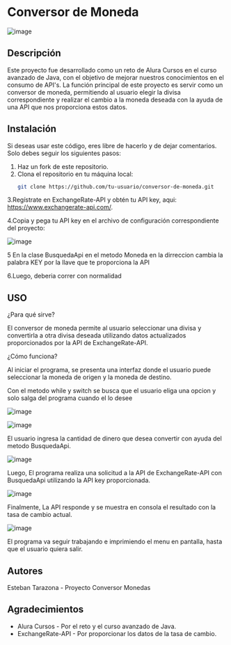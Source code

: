 # Conversor de Moneda

![image](https://github.com/EstebanTarazona/ConversorMonedas/assets/132153330/9f49b648-7745-41ac-8f61-e0b3108f7c8d)

## Descripción

Este proyecto fue desarrollado como un reto de Alura Cursos en el curso avanzado de Java, con el objetivo de mejorar nuestros conocimientos en el consumo de API's. La función principal de este proyecto es servir como un conversor de moneda, permitiendo al usuario elegir la divisa correspondiente y realizar el cambio a la moneda deseada con la ayuda de una API que nos proporciona estos datos.

## Instalación

Si deseas usar este código, eres libre de hacerlo y de dejar comentarios. Solo debes seguir los siguientes pasos:

1. Haz un fork de este repositorio.
2. Clona el repositorio en tu máquina local:
   ```bash
   git clone https://github.com/tu-usuario/conversor-de-moneda.git
3.Regístrate en ExchangeRate-API y obtén tu API key, aqui: https://www.exchangerate-api.com/.

4.Copia y pega tu API key en el archivo de configuración correspondiente del proyecto:

![image](https://github.com/EstebanTarazona/ConversorMonedas/assets/132153330/f6394aca-67d3-4a6d-88b8-0138af3c1e69)

5 En la clase BusquedaApi en el metodo Moneda en la dirreccion cambia la palabra KEY por la llave que te proporciona la API

6.Luego, deberia correr con normalidad

## USO

¿Para qué sirve?

El conversor de moneda permite al usuario seleccionar una divisa y convertirla a otra divisa deseada utilizando datos actualizados proporcionados por la API de ExchangeRate-API.

¿Cómo funciona?

Al iniciar el programa, se presenta una interfaz donde el usuario puede seleccionar la moneda de origen y la moneda de destino.

  Con el metodo while y switch se busca que el usuario eliga una opcion y solo salga del programa cuando el lo desee 
  
 ![image](https://github.com/EstebanTarazona/ConversorMonedas/assets/132153330/9888413c-8975-440e-b20b-5a9d6074a076)

 ![image](https://github.com/EstebanTarazona/ConversorMonedas/assets/132153330/06f82f60-b94d-4410-b3a9-90f5204b407a)

 
El usuario ingresa la cantidad de dinero que desea convertir con ayuda del metodo BusquedaApi.

![image](https://github.com/EstebanTarazona/ConversorMonedas/assets/132153330/29272bde-0363-43da-87ac-37bbe91c224d)

Luego, El programa realiza una solicitud a la API de ExchangeRate-API con BusquedaApi utilizando la API key proporcionada.

![image](https://github.com/EstebanTarazona/ConversorMonedas/assets/132153330/0aed474c-faf6-48a3-a861-4f27b2095775)

Finalmente, La API responde y se muestra en consola el resultado con la tasa de cambio actual.

![image](https://github.com/EstebanTarazona/ConversorMonedas/assets/132153330/192b568d-5cc9-44c1-a1cd-931a12cf6381)

El programa va seguir trabajando e imprimiendo el menu en pantalla, hasta que el usuario quiera salir.

## Autores
Esteban Tarazona - Proyecto Conversor Monedas

## Agradecimientos
- Alura Cursos - Por el reto y el curso avanzado de Java.
- ExchangeRate-API - Por proporcionar los datos de la tasa de cambio.
